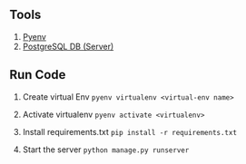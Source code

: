 ## Tools

1. [Pyenv](https://github.com/pyenv/pyenv?tab=readme-ov-file#installation)
2. [PostgreSQL DB (Server)](https://postgresapp.com/)

## Run Code

1. Create virtual Env
   `pyenv virtualenv <virtual-env name>`

2. Activate virtualenv
   `pyenv activate <virtualenv>`

3. Install requirements.txt
   `pip install -r requirements.txt`

4. Start the server
   `python manage.py runserver`
